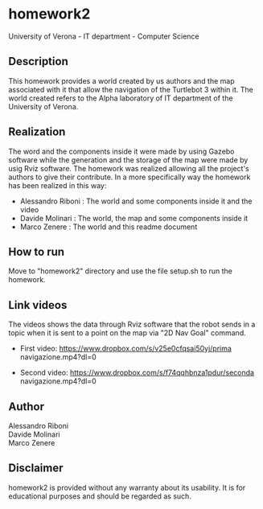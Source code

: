 # homework2

University of Verona - IT department - Computer Science

## Description

This homework provides a world created by us authors and the map associated with it that allow the navigation of the Turtlebot 3 within it. 
The world created refers to the Alpha laboratory of IT department of the University of Verona.

## Realization

The word and the components inside it were made by using Gazebo software while the generation and the storage of the map were made by usig Rviz software. The homework was realized allowing all the project's authors to give their contribute. In a more specifically way the homework has been realized in this way:

* Alessandro Riboni : The world and some components inside it and the video 
* Davide Molinari   : The world, the map and some components inside it
* Marco Zenere      : The world and this readme document

## How to run

Move to "homework2" directory and use the file setup.sh to run the homework.

## Link videos

The videos shows the data through Rviz software that the robot sends in a topic when it is sent to a point on the map via "2D Nav Goal" command. 

* First video:
https://www.dropbox.com/s/v25e0cfqsai50yj/prima navigazione.mp4?dl=0

* Second video:
https://www.dropbox.com/s/f74qqhbnza1pdur/seconda navigazione.mp4?dl=0





## Author

Alessandro Riboni<br>
Davide Molinari<br>
Marco Zenere<br>

## Disclaimer

homework2 is provided without any warranty about its usability. It is for educational purposes and should be regarded as such.


